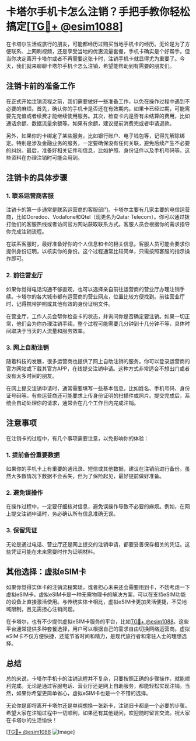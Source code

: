 # 卡塔尔手机卡怎么注销？手把手教你轻松搞定[[TG💪+ @esim1088](https://t.me/s/esim1088)]

在卡塔尔生活或旅行的朋友，可能都经历过购买当地手机卡的经历。无论是为了方便联系、上网刷视频，还是享受当地的优惠流量套餐，手机卡确实是个好帮手。但当你决定离开卡塔尔或者不再需要这张卡时，注销手机卡就显得尤为重要了。今天，我们就来聊聊卡塔尔手机卡怎么注销，希望能帮助到有需要的朋友们。

## 注销卡前的准备工作

在正式开始注销流程之前，我们需要做好一些准备工作，以免在操作过程中遇到不必要的麻烦。首先，确认你的手机卡是否还在有效期内。如果卡已经过期，可能需要先充值或者续费才能继续使用服务。其次，检查卡内是否有未结算的费用，比如通话余额、数据流量余额等。如果有余额，建议提前消费完或者申请退款。

另外，如果你的卡绑定了某些服务，比如银行账户、电子钱包等，记得先解除绑定。特别是涉及金融业务的服务，一定要确保没有任何关联，避免后续产生不必要的纠纷。最后，准备好相关证件和信息，比如护照、身份证件以及手机号码等。这些资料在办理注销时可能会用到。

## 注销卡的具体步骤

### 1. 联系运营商客服

注销卡的第一步通常是联系运营商的客服部门。卡塔尔主要有几家主要的电信运营商，比如Ooredoo、Vodafone和Qtel（现更名为Qatar Telecom）。你可以通过拨打他们的客服热线或者访问官方网站获取联系方式。客服人员会根据你的需求指导你完成注销流程。

在联系客服时，最好准备好你的个人信息和卡的相关信息。客服人员可能会要求你提供身份证明，以核实你的身份。这个过程通常比较简单，只需按照客服的指示操作即可。

### 2. 前往营业厅

如果你觉得电话沟通不够直观，也可以选择亲自前往运营商的营业厅办理注销手续。卡塔尔的各大城市都有运营商的营业网点，位置比较方便找到。前往营业厅时，记得携带护照或其他有效的身份证明文件。

在营业厅，工作人员会帮你检查卡的状态，并询问你是否确定要注销。如果一切正常，他们会为你办理注销手续。整个过程可能需要几分钟到十几分钟不等，具体时间取决于当天的人流量和服务效率。

### 3. 网上自助注销

随着科技的发展，很多运营商也提供了网上自助注销的服务。你可以登录运营商的官方网站或下载其官方APP，在线提交注销申请。这种方式非常适合不想出门或者没有太多时间的朋友。

在网上提交注销申请时，通常需要填写一些基本信息，比如姓名、手机号码、身份证号码等。有些运营商还可能要求上传身份证明的扫描件或照片。提交完成后，系统会自动处理你的请求，通常会在几个工作日内完成注销。

## 注意事项

在注销卡的过程中，有几个事项需要注意，以免影响你的体验：

### 1. 提前备份重要数据

如果你的手机卡上有重要的通讯录、短信或其他数据，建议在注销前进行备份。虽然大多数情况下数据不会丢失，但为了保险起见，最好提前做好准备。

### 2. 避免误操作

在操作过程中，一定要仔细核对信息，避免误操作导致不必要的麻烦。例如，在网上提交注销申请时，务必确认所有信息准确无误。

### 3. 保留凭证

无论是通过电话、营业厅还是网上提交的注销申请，都要妥善保存相关的凭证。这些凭证可能在未来需要时作为证明材料。

## 其他选择：虚拟eSIM卡

如果你觉得实体卡的注销流程繁琐，或者担心未来还会需要用到卡，不妨考虑一下虚拟eSIM卡。虚拟eSIM卡是一种无需物理卡的解决方案，可以在支持eSIM功能的设备上直接激活使用。与传统实体卡相比，虚拟eSIM卡更加灵活便捷，不受地域限制，且无需担心注销问题。

在卡塔尔，也有不少提供虚拟eSIM卡服务的平台，比如[TG💪+ @esim1088](https://t.me/s/esim1088)。这些平台通常提供多种套餐选择，用户可以根据自己的需求自由切换网络运营商。虚拟eSIM卡不仅方便快捷，还能节省时间和精力，是现代旅行者和常驻人士的理想选择。

## 总结

总的来说，卡塔尔手机卡的注销流程并不复杂，只要按照正确的步骤操作，就能顺利完成。无论是通过客服电话、营业厅还是网上自助服务，都能轻松实现注销。当然，如果你希望更简单省心，虚拟eSIM卡也是一个不错的选择。

无论你是即将离开卡塔尔还是单纯想换一张新卡，注销旧卡都是一个必要的步骤。希望大家在注销过程中一切顺利，如果还有其他疑问，欢迎随时留言交流。祝大家在卡塔尔的生活愉快！

[[TG💪+ @esim1088](https://t.me/s/esim1088) ![Image](https://i.postimg.cc/4NQfJmqS/Snipaste-2025-05-13-00-14-12.png)]